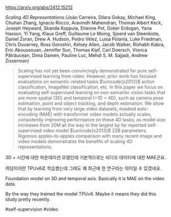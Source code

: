 https://arxiv.org/abs/2412.15212

*Scaling 4D Representations* (João Carreira, Dilara Gokay, Michael King, Chuhan Zhang, Ignacio Rocco, Aravindh Mahendran, Thomas Albert Keck, Joseph Heyward, Skanda Koppula, Etienne Pot, Goker Erdogan, Yana Hasson, Yi Yang, Klaus Greff, Guillaume Le Moing, Sjoerd van Steenkiste, Daniel Zoran, Drew A. Hudson, Pedro Vélez, Luisa Polanía, Luke Friedman, Chris Duvarney, Ross Goroshin, Kelsey Allen, Jacob Walker, Rishabh Kabra, Eric Aboussouan, Jennifer Sun, Thomas Kipf, Carl Doersch, Viorica Pătrăucean, Dima Damen, Pauline Luc, Mehdi S. M. Sajjadi, Andrew Zisserman)

> Scaling has not yet been convincingly demonstrated for pure self-supervised learning from video. However, prior work has focused evaluations on semantic-related tasks $\unicode{x2013}$ action classification, ImageNet classification, etc. In this paper we focus on evaluating self-supervised learning on non-semantic vision tasks that are more spatial (3D) and temporal (+1D = 4D), such as camera pose estimation, point and object tracking, and depth estimation. We show that by learning from very large video datasets, masked auto-encoding (MAE) with transformer video models actually scales, consistently improving performance on these 4D tasks, as model size increases from 20M all the way to the largest by far reported self-supervised video model $\unicode{x2013}$ 22B parameters. Rigorous apples-to-apples comparison with many recent image and video models demonstrates the benefits of scaling 4D representations.

3D + 시간에 대한 파운데이션 모델인데 기본적으로는 비디오 데이터에 대한 MAE군요.

여담이지만 TPUv6로 학습했는데 그래도 꽤 최근에 한 연구라는 의미일 수 있겠네요.

<english>
Foundation model on 3D and temporal axis. Basically it is MAE on the video data.

By the way they trained the model TPUv6. Maybe it means they did this study pretty recently.
</english>

#self-supervision #video
